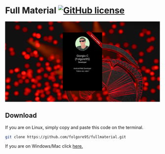 # Full Material [![GitHub license](https://img.shields.io/github/license/mashape/apistatus.svg)](https://github.com/folgore95/fullmaterial/blob/master/LICENSE)
<img src="https://github.com/folgore95/media/blob/master/fullmaterial.png"/>

## Download
If you are on Linux, simply copy and paste this code on the terminal.

```bash
git clone https://github.com/folgore95/fullmaterial.git
```

If you are on Windows/Mac click <a href="https://github.com/folgore95/fullmaterial/archive/master.zip">here.</a>
